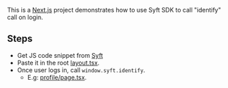 This is a [Next.js](https://nextjs.org/) project demonstrates how to use Syft SDK to call "identify" call on login.

## Steps

- Get JS code snippet from [Syft](https://app.syftdata.com/dashboard/settings/snippets)
- Paste it in the root [layout.tsx](./src/app/layout.tsx). 
- Once user logs in, call `window.syft.identify`.
   - E.g: [profile/page.tsx](./src/app/profile/page.tsx). 
